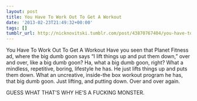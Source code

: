 ```yaml
---
layout: post
title: You Have To Work Out To Get A Workout
date: '2013-02-23T21:49:32+00:00'
tags: []
tumblr_url: http://nicknovitski.tumblr.com/post/43870767404/you-have-to-work-out-to-get-a-workout
---
```

You Have To Work Out To Get A Workout
  Have you seen that Planet Fitness ad, where the big dumb goon says “I lift things up and put them down,” over and over, like a big dumb goon? Ha, what a big dumb goon, right? What a mindless, repetitive, boring, lifestyle he has. He just lifts things up and puts them down. What an uncreative, inside-the box workout program he has, that big dumb goon. Just lifting, and putting down. Over and over again.
   
   GUESS WHAT THAT’S WHY HE’S A FUCKING MONSTER.
